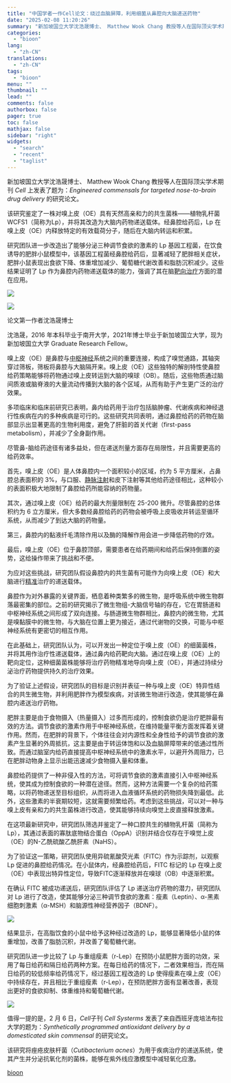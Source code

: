 ```yaml
---
title: "中国学者一作Cell论文：绕过血脑屏障，利用细菌从鼻腔向大脑递送药物"
date: "2025-02-08 11:20:26"
summary: "新加坡国立大学沈浩晟博士、 Matthew Wook Chang 教授等人在国际顶尖学术期刊 Cel..."
categories:
  - "bioon"
lang:
  - "zh-CN"
translations:
  - "zh-CN"
tags:
  - "bioon"
menu: ""
thumbnail: ""
lead: ""
comments: false
authorbox: false
pager: true
toc: false
mathjax: false
sidebar: "right"
widgets:
  - "search"
  - "recent"
  - "taglist"
---
```


新加坡国立大学沈浩晟博士、 Matthew Wook Chang 教授等人在国际顶尖学术期刊 *Cell* 上发表了题为：*Engineered commensals for targeted nose-to-brain drug delivery* 的研究论文。

该研究鉴定了一株对嗅上皮（OE）具有天然高亲和力的共生菌株——植物乳杆菌 WCFS1（简称为Lp），并将其改造为大脑内药物递送载体。经鼻腔给药后，Lp 在嗅上皮（OE）内释放特定的有效载荷分子，随后在大脑内转运和积累。

研究团队进一步改造出了能够分泌三种调节食欲的激素的 Lp 基因工程菌，在饮食诱导的肥胖小鼠模型中，该基因工程菌经鼻腔给药后，显著减轻了肥胖相关症状，肥胖小鼠表现出食欲下降、体重增加减少、葡萄糖代谢改善和脂肪沉积减少。这些结果证明了 Lp 作为鼻腔内药物递送载体的能力，强调了其在脑[靶向治疗](https://www.medsci.cn/topic/show?id=78aa999190f)方面的潜在应用。

![](https://msimg.bioon.com/bioon-com/20241101/f77725a3071346ffaa8acef0405d486b-BP24JnD3bwHN.jpg)

![](https://msimg.bioon.com/bioon-com/20241101/0a614bfb32444cc488671a7887099bf3-SmtNpXarzPBq.jpg)

论文第一作者沈浩晟博士

沈浩晟，2016 年本科毕业于南开大学，2021年博士毕业于新加坡国立大学，现为新加坡国立大学 Graduate Research Fellow。

嗅上皮（OE）是鼻腔与[中枢神经](https://www.medsci.cn/topic/show?id=a9b2222e60a)系统之间的重要连接，构成了嗅觉通路，其轴突穿过筛板，筛板将鼻腔与大脑隔开来。嗅上皮（OE）这些独特的解剖特性使鼻腔给药策略能够将药物通过嗅上皮转运到大脑的嗅球（OB）。随后，这些物质通过脑间质液或脑脊液的大量流动传播到大脑的各个区域，从而有助于产生更广泛的治疗效果。

多项临床和临床前研究已表明，鼻内给药用于治疗包括脑肿瘤、代谢疾病和神经退行性疾病在内的多种疾病是可行的。这些研究共同表明，通过鼻腔给药的药物在脑部显示出显著更高的生物利用度，避免了肝脏的首关代谢（first-pass metabolism），并减少了全身副作用。

尽管鼻-脑给药途径有诸多益处，但在递送剂量方面存在局限性，并且需要更高的给药效率。

首先，嗅上皮（OE）是人体鼻腔内一个面积较小的区域，约为 5 平方厘米，占鼻腔总表面积的 3%，与口服、[静脉注射](https://www.medsci.cn/topic/show?id=685199141a6)和皮下注射等其他给药途径相比，这种较小的表面积极大地限制了鼻腔给药所能容纳的药物量。

其次，通过嗅上皮（OE）给药的最大剂量限制在 25-200 微升。尽管鼻腔的总体积约为 6 立方厘米，但大多数经鼻腔给药的药物会被呼吸上皮吸收并转运至循环系统，从而减少了到达大脑的药物量。

第三，鼻腔内的黏液纤毛清除作用以及酶的降解作用会进一步降低药物的疗效。

最后，嗅上皮（OE）位于鼻腔顶部，需要患者在给药期间和给药后保持倒置的姿势，这给操作带来了挑战和不便。

为应对这些挑战，研究团队假设鼻腔内的共生菌有可能作为向嗅上皮（OE）和大脑进行[精准](https://www.medsci.cn/search?q=%E7%B2%BE%E5%87%86)治疗的递送载体。

鼻腔作为对外暴露的关键界面，栖息着种类繁多的微生物，是呼吸系统中微生物群落最密集的部位。之前的研究揭示了微生物组-大脑信号轴的存在，它在胃肠道和中枢神经系统之间形成了双向连接。与肠道微生物群相比，鼻腔内的微生物，尤其是嗅黏膜中的微生物，与大脑在位置上更为接近，通过代谢物的交换，可能与中枢神经系统有更密切的相互作用。

在此基础上，研究团队认为，可以开发出一种定位于嗅上皮（OE）的细菌菌株，并将其用作治疗性递送载体，通过鼻内给药靶向大脑。通过在嗅上皮（OE）上的靶向定位，这种细菌菌株能够将治疗药物精准地导向嗅上皮（OE），并通过持续分泌治疗药物提供持久的治疗效果。

为了验证上述假设，研究团队的目标是识别并表征一种与嗅上皮（OE）特异性结合的共生微生物，并利用肥胖作为模型疾病，对该微生物进行改造，使其能够在鼻腔内递送治疗药物。

肥胖主要是由于食物摄入（热量摄入）过多而形成的，控制食欲仍是治疗肥胖最有效的方法。调节食欲的激素作用于中枢神经系统，在维持能量平衡方面发挥着关键作用。然而，在肥胖的背景下，个体往往会对内源性和全身性给予的调节食欲的激素产生显著的外周抵抗，这主要是由于转运体饱和以及血脑屏障带来的低通过性所致。而通过脑室内给药直接提高中枢神经系统中的激素水平，以避开外周阻力，已在肥胖动物身上显示出能迅速减少食物摄入量和体重。

鼻腔给药提供了一种非侵入性的方法，可将调节食欲的激素直接引入中枢神经系统，使其成为控制食欲的一种潜在途径。然而，这种方法需要一个复杂的给药策略，以将药物递送至目标组织，从而将进入血液循环系统的药物损失降到最低。此外，这些激素的半衰期较短，这就需要频繁给药。考虑到这些挑战，可以对一种与嗅上皮有亲和力的共生菌株进行改造，使其能够持续向嗅觉上皮直接释放激素。

在这项最新研究中，研究团队筛选并鉴定了一种口腔共生的植物乳杆菌（简称为Lp），其通过表面的寡肽底物结合蛋白（OppA）识别并结合仅存在于嗅觉上皮（OE）的N-乙酰硫酸乙酰肝素（NaHS）。

为了验证这一策略，研究团队使用异硫氰酸荧光素（FITC）作为示踪剂，以观察 Lp 促进的鼻腔给药情况。在小鼠体内，经鼻腔给药后，FITC 标记的 Lp 在嗅上皮（OE）中表现出特异性定位，导致FITC逐渐释放并在嗅球（OB）中逐渐积累。

在确认 FITC 被成功递送后，研究团队评估了 Lp 递送治疗药物的潜力，研究团队对 Lp 进行了改造，使其能够分泌三种调节食欲的激素：瘦素（Leptin）、α-黑素细胞刺激素（α-MSH）和脑源性神经营养因子（BDNF）。

![](https://msimg.bioon.com/bioon-com/20241101/f2fd48ef127c4df0bca84c68f2cb49c9-Qe8TMCi3dfyQ.jpg)

结果显示，在高脂饮食的小鼠中给予这种经过改造的 Lp，能够显著降低小鼠的体重增加，改善了脂肪沉积，并改善了葡萄糖代谢。

研究团队进一步比较了 Lp 与重组瘦素（r-Lep）在预防小鼠肥胖方面的功效，采用了每日给药和隔日给药两种方案。在每日给药的情况下，二者效果相当，而在隔日给药的较低频率给药情况下，经过基因工程改造的 Lp 使得瘦素在嗅上皮（OE）中持续存在，并且相比于重组瘦素（r-Lep），在预防肥胖方面有显著改善，表现出更好的食欲抑制、体重维持和葡萄糖代谢。

![](https://msimg.bioon.com/bioon-com/20241101/8c71d4ed9dab4e09ab5f41e84b5994c1-s3sgUvBi62CG.jpg)

值得一提的是，2 月 6 日，*Cell*子刊 *Cell Systerms* 发表了来自西班牙庞培法布拉大学的题为：*Synthetically programmed antioxidant delivery by a domesticated skin commensal* 的研究论文。

该研究将痤疮皮肤杆菌（*Cutibacterium acnes*）为用于疾病治疗的递送系统，使其产生并分泌抗氧化剂的菌株，能够在紫外线应激模型中减轻氧化应激。

[bioon](http://news.bioon.com/article/f1b28623e93b.html)
